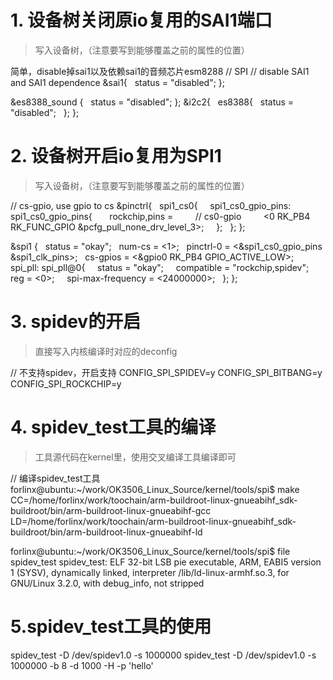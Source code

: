 # 1. 设备树关闭原io复用的SAI1端口

> 写入设备树，（注意要写到能够覆盖之前的属性的位置）

简单，disable掉sai1以及依赖sai1的音频芯片esm8288
// SPI
// disable SAI1 and SAI1 dependence
&sai1{
  status = "disabled";
};

&es8388_sound {
  status = "disabled";
};
&i2c2{
  es8388{
  status = "disabled";
  };
};
# 2. 设备树开启io复用为SPI1
  
> 写入设备树，（注意要写到能够覆盖之前的属性的位置）

// cs-gpio, use gpio to cs
&pinctrl{
  spi1_cs0{
    spi1_cs0_gpio_pins: spi1_cs0_gpio_pins{
      rockchip,pins =
        // cs0-gpio
        <0 RK_PB4 RK_FUNC_GPIO &pcfg_pull_none_drv_level_3>;
    };
  };
};

&spi1 {
  status = "okay";
  num-cs = <1>;
  pinctrl-0 = <&spi1_cs0_gpio_pins &spi1_clk_pins>;
  cs-gpios = <&gpio0 RK_PB4 GPIO_ACTIVE_LOW>;
  spi_pll: spi_pll@0{
    status = "okay";
    compatible = "rockchip,spidev";
    reg = <0>;
    spi-max-frequency = <24000000>;
  };
};

# 3. spidev的开启

> 直接写入内核编译时对应的deconfig


// 不支持spidev，开启支持
CONFIG_SPI_SPIDEV=y
CONFIG_SPI_BITBANG=y
CONFIG_SPI_ROCKCHIP=y
# 4. spidev_test工具的编译

> 工具源代码在kernel里，使用交叉编译工具编译即可

// 编译spidev_test工具
forlinx@ubuntu:~/work/OK3506_Linux_Source/kernel/tools/spi$ make 
CC=/home/forlinx/work/toochain/arm-buildroot-linux-gnueabihf_sdk-buildroot/bin/arm-buildroot-linux-gnueabihf-gcc 
LD=/home/forlinx/work/toochain/arm-buildroot-linux-gnueabihf_sdk-buildroot/bin/arm-buildroot-linux-gnueabihf-ld

forlinx@ubuntu:~/work/OK3506_Linux_Source/kernel/tools/spi$ file spidev_test
spidev_test: ELF 32-bit LSB pie executable, ARM, EABI5 version 1 (SYSV), dynamically linked, interpreter /lib/ld-linux-armhf.so.3, for GNU/Linux 3.2.0, with debug_info, not stripped
# 5.spidev_test工具的使用


spidev_test -D /dev/spidev1.0 -s 1000000
spidev_test -D /dev/spidev1.0 -s 1000000 -b 8 -d 1000 -H -p 'hello'